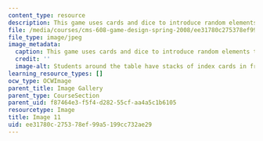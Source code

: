 ```yaml
---
content_type: resource
description: This game uses cards and dice to introduce random elements to the game.
file: /media/courses/cms-608-game-design-spring-2008/ee31780c275378ef99a5199cc732ae29_11.jpg
file_type: image/jpeg
image_metadata:
  caption: This game uses cards and dice to introduce random elements to the game.
  credit: ''
  image-alt: Students around the table have stacks of index cards in front of them.
learning_resource_types: []
ocw_type: OCWImage
parent_title: Image Gallery
parent_type: CourseSection
parent_uid: f87464e3-f5f4-d282-55cf-aa4a5c1b6105
resourcetype: Image
title: Image 11
uid: ee31780c-2753-78ef-99a5-199cc732ae29
---
```

